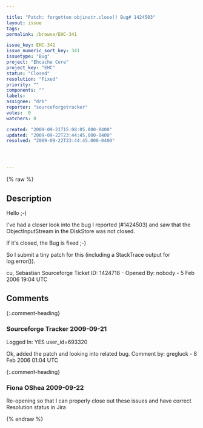```yaml
---

title: "Patch: forgotten objinstr.close() Bug# 1424503"
layout: issue
tags: 
permalink: /browse/EHC-341

issue_key: EHC-341
issue_numeric_sort_key: 341
issuetype: "Bug"
project: "Ehcache Core"
project_key: "EHC"
status: "Closed"
resolution: "Fixed"
priority: ""
components: ""
labels: 
assignee: "drb"
reporter: "sourceforgetracker"
votes:  0
watchers: 0

created: "2009-09-21T15:08:05.000-0400"
updated: "2009-09-22T23:44:45.000-0400"
resolved: "2009-09-22T23:44:45.000-0400"




---
```


{% raw %}

## Description

<div markdown="1" class="description">

Hello ;-)

I've had a closer look into the bug I reported
(#1424503) and saw that the ObjectInputStream in the
DiskStore was not closed.

If it's closed, the Bug is fixed ;-)

So I submit a tiny patch for this (including a
StackTrace output for log.error()).

cu,
Sebastian
Sourceforge Ticket ID: 1424718 - Opened By: nobody - 5 Feb 2006 19:04 UTC

</div>

## Comments


{:.comment-heading}
### **Sourceforge Tracker** <span class="date">2009-09-21</span>

<div markdown="1" class="comment">

Logged In: YES 
user\_id=693320

Ok, added the patch and looking into related bug.
Comment by: gregluck - 8 Feb 2006 01:04 UTC

</div>


{:.comment-heading}
### **Fiona OShea** <span class="date">2009-09-22</span>

<div markdown="1" class="comment">

Re-opening so that I can properly close out these issues and have correct Resolution status in Jira

</div>



{% endraw %}
